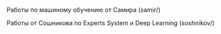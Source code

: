 Работы по машиному обучению от Самира (samir/)  

Работы от Сошникова по Experts System и Deep Learning (soshnikov/)  
